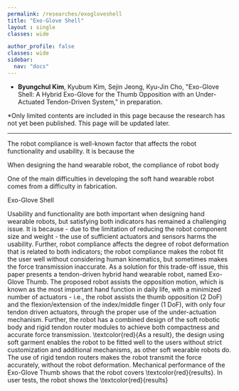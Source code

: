 ```yaml
---
permalink: /researches/exogloveshell
title: "Exo-Glove Shell"
layout : single
classes: wide

author_profile: false
classes: wide
sidebar:
  nav: "docs"
---
```

- **Byungchul Kim**, Kyubum Kim, Sejin Jeong, Kyu-Jin Cho, "Exo-Glove Shell: A Hybrid Exo-Glove for the Thumb Opposition with an Under-Actuated Tendon-Driven System," in preparation.


*Only limited contents are included in this page because the research has not yet been published. This page will be updated later.

---

The robot compliance is well-known factor that affects the robot functionality and usability. It is because the 



When designing the hand wearable robot, the compliance of robot body 

One of the main difficulties in developing the soft hand wearable robot comes from a difficulty in fabrication. 

Exo-Glove Shell


Usability and functionality are both important when designing hand wearable robots, but satisfying both indicators has remained a challenging issue. It is because - due to the limitation of reducing the robot component size and weight - the use of sufficient actuators and sensors harms the usability. Further, robot compliance affects the degree of robot deformation that is related to both indicators; the robot compliance makes the robot fit the user well without considering human kinematics, but sometimes makes the force transmission inaccurate. As a solution for this trade-off issue, this paper presents a tendon-driven hybrid hand wearable robot, named Exo-Glove Thumb. The proposed robot assists the opposition motion, which is known as the most important hand function in daily life, with a minimized number of actuators - i.e., the robot assists the thumb opposition (2 DoF) and the flexion/extension of the index/middle finger (1 DoF), with only four tendon driven actuators, through the proper use of the under-actuation mechanism. Further, the robot has a combined design of the soft robotic body and rigid tendon router modules to achieve both compactness and accurate force transmission. \textcolor{red}{As a result}, the design using soft garment enables the robot to be fitted well to the users without strict customization and additional mechanisms, as other soft wearable robots do. The use of rigid tendon routers makes the robot transmit the force accurately, without the robot deformation. Mechanical performance of the Exo-Glove Thumb shows that the robot covers \textcolor{red}{results}. In user tests, the robot shows the \textcolor{red}{results}
